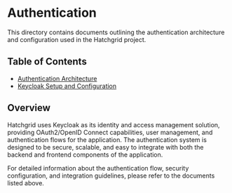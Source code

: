 # Authentication

This directory contains documents outlining the authentication architecture and configuration used in the Hatchgrid project.

## Table of Contents

- [Authentication Architecture](./authentication.md)
- [Keycloak Setup and Configuration](./keycloak-setup.md)

## Overview

Hatchgrid uses Keycloak as its identity and access management solution, providing OAuth2/OpenID Connect capabilities, user management, and authentication flows for the application. The authentication system is designed to be secure, scalable, and easy to integrate with both the backend and frontend components of the application.

For detailed information about the authentication flow, security configuration, and integration guidelines, please refer to the documents listed above.

